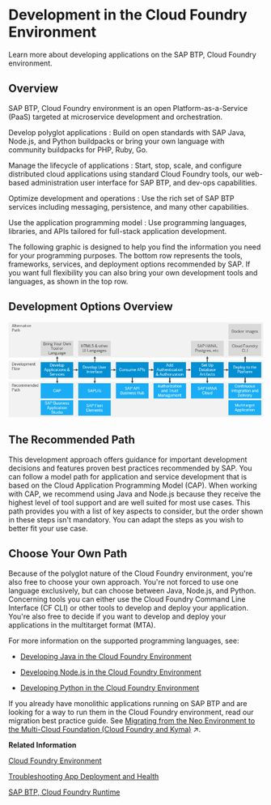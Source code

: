<!-- loio40a8f8f6f1724e0ca0fd2a8777f45504 -->

# Development in the Cloud Foundry Environment

Learn more about developing applications on the SAP BTP, Cloud Foundry environment.



<a name="loio40a8f8f6f1724e0ca0fd2a8777f45504__section_jms_z5d_53b"/>

## Overview

SAP BTP, Cloud Foundry environment is an open Platform-as-a-Service \(PaaS\) targeted at microservice development and orchestration.

  Develop polyglot applications 
 :   Build on open standards with SAP Java, Node.js, and Python buildpacks or bring your own language with community buildpacks for PHP, Ruby, Go.

   Manage the lifecycle of applications 
 :   Start, stop, scale, and configure distributed cloud applications using standard Cloud Foundry tools, our web-based administration user interface for SAP BTP, and dev-ops capabilities.

   Optimize development and operations 
 :   Use the rich set of SAP BTP services including messaging, persistence, and many other capabilities.

   Use the application programming model 
 :   Use programming languages, libraries, and APIs tailored for full-stack application development.

 

The following graphic is designed to help you find the information you need for your programming purposes. The bottom row represents the tools, frameworks, services, and deployment options recommended by SAP. If you want full flexibility you can also bring your own development tools and languages, as shown in the top row.



<a name="loio40a8f8f6f1724e0ca0fd2a8777f45504__section_wqt_z5l_tnb"/>

## Development Options Overview

![](images/Image_Map_Development_Options_Overview_d716bab.png)



<a name="loio40a8f8f6f1724e0ca0fd2a8777f45504__section_ifw_4vl_tnb"/>

## The Recommended Path

This development approach offers guidance for important development decisions and features proven best practices recommended by SAP. You can follow a model path for application and service development that is based on the Cloud Application Programming Model \(CAP\). When working with CAP, we recommend using Java and Node.js because they receive the highest level of tool support and are well suited for most use cases. This path provides you with a list of key aspects to consider, but the order shown in these steps isn't mandatory. You can adapt the steps as you wish to better fit your use case.



<a name="loio40a8f8f6f1724e0ca0fd2a8777f45504__section_skx_qfs_4nb"/>

## Choose Your Own Path

Because of the polyglot nature of the Cloud Foundry environment, you're also free to choose your own approach. You're not forced to use one language exclusively, but can choose between Java, Node.js, and Python. Concerning tools you can either use the Cloud Foundry Command Line Interface \(CF CLI\) or other tools to develop and deploy your application. You're also free to decide if you want to develop and deploy your applications in the multitarget format \(MTA\).

For more information on the supported programming languages, see:

-   [Developing Java in the Cloud Foundry Environment](developing-java-in-the-cloud-foundry-environment-a3f9006.md)

-   [Developing Node.js in the Cloud Foundry Environment](developing-node-js-in-the-cloud-foundry-environment-3a7a0be.md)

-   [Developing Python in the Cloud Foundry Environment](developing-python-in-the-cloud-foundry-environment-acf8f49.md)




If you already have monolithic applications running on SAP BTP and are looking for a way to run them in the Cloud Foundry environment, read our migration best practice guide. See [Migrating from the Neo Environment to the Multi-Cloud Foundation (Cloud Foundry and Kyma)](https://help.sap.com/viewer/b017fc4f944e4eb5b31501b3d1b6a1f0/Cloud/en-US/aae4e0ae1cdf434b908c3c8cf3ea942a.html "Learn why and how to migrate your scenarios on SAP Business Technology Platform (SAP BTP) from the Neo environment to the multi-cloud foundation.") :arrow_upper_right:.

**Related Information**  


[Cloud Foundry Environment](../10-concepts/cloud-foundry-environment-9c7092c.md#loio9c7092c7b7ae4d49bc8ae35fdd0e0b18 "The Cloud Foundry environment allows you to create polyglot cloud applications in Cloud Foundry. It contains the SAP BTP, Cloud Foundry runtime service, which is based on the open-source application platform managed by the Cloud Foundry Foundation.")

[Troubleshooting App Deployment and Health](https://docs.cloudfoundry.org/devguide/deploy-apps/troubleshoot-app-health.html)

[SAP BTP, Cloud Foundry Runtime](https://help.sap.com/docs/CF_RUNTIME?version=Cloud)

